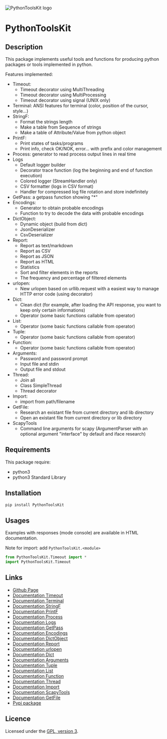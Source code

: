 ![PythonToolsKit logo](https://mauricelambert.github.io/info/python/code/PythonToolsKit/logo_small.png "PythonToolsKit logo")

# PythonToolsKit

## Description

This package implements useful tools and functions for producing python packages or tools implemented in python.

Features implemented:

 - Timeout: 
     - Timeout decorator using MultiThreading
     - Timeout decorator using MultiProcessing
     - Timeout decorator using signal (UNIX only)
 - Terminal: ANSI features for terminal (color, position of the cursor, style...)
 - StringF:
     - Format the strings length
     - Make a table from Sequence of strings
     - Make a table of Attribute/Value from python object
 - PrintF:
     - Print states of tasks/programs
     - Print info, check OK/NOK, error... with prefix and color management
 - Process: generator to read process output lines in real time
 - Logs
     - Default logger builder
     - Decorator trace function (log the beginning and end of function execution)
     - Colored logger (StreamHandler only)
     - CSV formatter (logs in CSV format)
     - Handler for compressed log file rotation and store indefinitely
 - GetPass: a getpass function showing "\*"
 - Encodings:
     - Generator to obtain probable encodings
     - Function to try to decode the data with probable encodings
 - DictObject:
     - Dynamic object (build from dict)
     - JsonDeserializer
     - CsvDeserializer
 - Report:
     - Report as text/markdown
     - Report as CSV
     - Report as JSON
     - Report as HTML
     - Statistics
     - Sort and filter elements in the reports
     - The frequency and percentage of filtered elements
 - urlopen:
     - New urlopen based on urllib.request with a easiest way to manage HTTP error code (using decorator)
 - Dict:
     - Clean dict (for example, after loading the API response, you want to keep only certain informations)
     - Operator (some basic functions callable from operator)
 - List:
     - Operator (some basic functions callable from operator)
 - Tuple:
     - Operator (some basic functions callable from operator)
 - Function:
     - Operator (some basic functions callable from operator)
 - Arguments:
     - Password and password prompt
     - Input file and stdin
     - Output file and stdout
 - Thread:
     - Join all
     - Class SimpleThread
     - Thread decorator
 - Import:
     - import from path/filename
 - GetFile:
     - Research an existant file from current directory and lib directory
     - Open an existant file from current directory or lib directory
 - ScapyTools
     - Command line arguments for scapy (ArgumentParser with an optional argument "interface" by default and iface research)

## Requirements

This package require:

 - python3
 - python3 Standard Library

## Installation

```bash
pip install PythonToolsKit
```

## Usages

Examples with responses (mode console) are available in HTML documentation.

Note for import: add `PythonToolsKit.<module>`

```python
from PythonToolsKit.Timeout import *
import PythonToolsKit.Timeout
```

## Links

 - [Github Page](https://github.com/mauricelambert/PythonToolsKit/)
 - [Documentation Timeout](https://mauricelambert.github.io/info/python/code/PythonToolsKit/Timeout.html)
 - [Documentation Terminal](https://mauricelambert.github.io/info/python/code/PythonToolsKit/Terminal.html)
 - [Documentation StringF](https://mauricelambert.github.io/info/python/code/PythonToolsKit/StringF.html)
 - [Documentation PrintF](https://mauricelambert.github.io/info/python/code/PythonToolsKit/PrintF.html)
 - [Documentation Process](https://mauricelambert.github.io/info/python/code/PythonToolsKit/Process.html)
 - [Documentation Logs](https://mauricelambert.github.io/info/python/code/PythonToolsKit/Logs.html)
 - [Documentation GetPass](https://mauricelambert.github.io/info/python/code/PythonToolsKit/GetPass.html)
 - [Documentation Encodings](https://mauricelambert.github.io/info/python/code/PythonToolsKit/Encodings.html)
 - [Documentation DictObject](https://mauricelambert.github.io/info/python/code/PythonToolsKit/DictObject.html)
 - [Documentation Report](https://mauricelambert.github.io/info/python/code/PythonToolsKit/Report.html)
 - [Documentation urlopen](https://mauricelambert.github.io/info/python/code/PythonToolsKit/urlopen.html)
 - [Documentation Dict](https://mauricelambert.github.io/info/python/code/PythonToolsKit/Dict.html)
 - [Documentation Arguments](https://mauricelambert.github.io/info/python/code/PythonToolsKit/Arguments.html)
 - [Documentation Tuple](https://mauricelambert.github.io/info/python/code/PythonToolsKit/Tuple.html)
 - [Documentation List](https://mauricelambert.github.io/info/python/code/PythonToolsKit/List.html)
 - [Documentation Function](https://mauricelambert.github.io/info/python/code/PythonToolsKit/Function.html)
 - [Documentation Thread](https://mauricelambert.github.io/info/python/code/PythonToolsKit/Thread.html)
 - [Documentation Import](https://mauricelambert.github.io/info/python/code/PythonToolsKit/Import.html")
 - [Documentation ScapyTools](https://mauricelambert.github.io/info/python/code/PythonToolsKit/ScapyTools.html)
 - [Documentation GetFile](https://mauricelambert.github.io/info/python/code/PythonToolsKit/GetFile.html)
 - [Pypi package](https://pypi.org/project/PythonToolsKit/)

## Licence

Licensed under the [GPL, version 3](https://www.gnu.org/licenses/).
